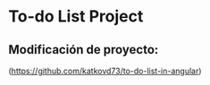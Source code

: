 # To-do List Project

## Modificación de proyecto:
(https://github.com/katkovd73/to-do-list-in-angular)
